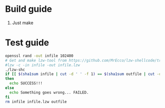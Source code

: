 Build guide
======================================
1) Just make

Test guide
======================================
```bash
openssl rand -out infile 102400
# Get and make lzw-tool from https://github.com/MrEcco/lzw-shellcode/tree/master/tool
#lzw -c -in infile -out infile.lzw
./lzw-shc
if [[ $(sha1sum infile | cut -d ' ' -f 1) == $(sha1sum outfile | cut -d ' ' -f 1) ]]
then
  echo SUCCESS!!!
else
  echo Something goes wrong... FAILED.
fi
rm infile infile.lzw outfile
```
